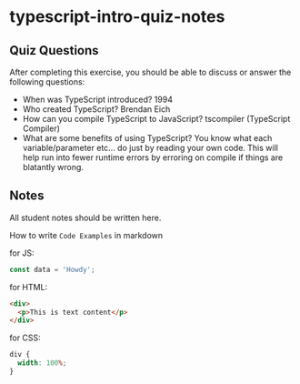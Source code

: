 # typescript-intro-quiz-notes

## Quiz Questions

After completing this exercise, you should be able to discuss or answer the following questions:

- When was TypeScript introduced?
  1994
- Who created TypeScript?
  Brendan Eich
- How can you compile TypeScript to JavaScript?
  tscompiler (TypeScript Compiler)
- What are some benefits of using TypeScript?
  You know what each variable/parameter etc... do just by reading your own code. This will help run into fewer runtime errors by erroring on compile if things are blatantly wrong.

## Notes

All student notes should be written here.

How to write `Code Examples` in markdown

for JS:

```js
const data = 'Howdy';
```

for HTML:

```html
<div>
  <p>This is text content</p>
</div>
```

for CSS:

```css
div {
  width: 100%;
}
```
